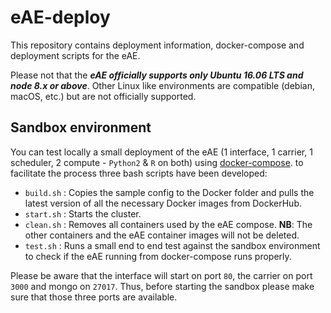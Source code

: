 # eAE-deploy

This repository contains deployment information, docker-compose and deployment scripts for the eAE.

Please not that the **_eAE officially supports only Ubuntu 16.06 LTS and node 8.x or above_**. Other Linux like environments are compatible (debian, macOS, etc.) but are not officially supported. 

## Sandbox environment

You can test locally a small deployment of the eAE (1 interface, 1 carrier, 1 scheduler, 2 compute - `Python2` & `R` on both) using [docker-compose](https://docs.docker.com/compose/).
to facilitate the process three bash scripts have been developed: 
  * `build.sh` : Copies the sample config to the Docker folder and pulls the latest version of all the necessary Docker images from DockerHub.
  * `start.sh` : Starts the cluster.
  * `clean.sh` : Removes all containers used by the eAE compose. **NB**: The other containers and the eAE container images will not be deleted. 
  * `test.sh` : Runs a small end to end test against the sandbox environment to check if the eAE running from docker-compose runs properly.

Please be aware that the interface will start on port `80`, the carrier on port `3000` and mongo on `27017`. Thus, before starting the sandbox please make sure that those three ports are available.
